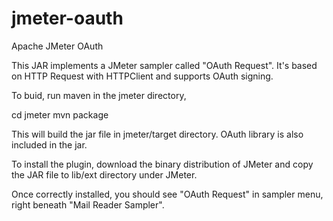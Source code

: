 jmeter-oauth
============
Apache JMeter OAuth

This JAR implements a JMeter sampler called "OAuth Request". 
It's based on HTTP Request with HTTPClient and supports 
OAuth signing. 

To buid, run maven in the jmeter directory,

  cd jmeter
  mvn package

This will build the jar file in jmeter/target directory. OAuth 
library is also included in the jar.

To install the plugin, download the binary distribution of 
JMeter and copy the JAR file to lib/ext directory
under JMeter.

Once correctly installed, you should see "OAuth Request"
in sampler menu, right beneath "Mail Reader Sampler".
